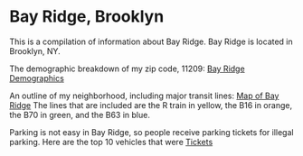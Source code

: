 # Bay Ridge, Brooklyn 
This is a compilation of information about Bay Ridge. 
Bay Ridge is located in Brooklyn, NY. 

The demographic breakdown of my zip code, 11209: [Bay Ridge Demographics](https://github.com/LaoevanSVU/Bay_Ridge/blob/master/My%20Favorite%20Neighborhood.pdf)

An outline of my neighborhood, including major transit lines: [Map of Bay Ridge](https://github.com/LaoevanSVU/Bay_Ridge/blob/master/map.geojson)
 The lines that are included are the R train in yellow, the B16 in orange, the B70 in green, and the B63 in blue. 

Parking is not easy in Bay Ridge, so people receive parking tickets for illegal parking. Here are the top 10 vehicles that were 
[Tickets](https://github.com/LaoevanSVU/Bay_Ridge/blob/master/HW%202.4.pdf)








